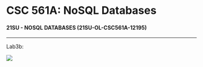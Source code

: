 # CSC 561A: NoSQL Databases

#### 21SU - NOSQL DATABASES (21SU-OL-CSC561A-12195)

---

Lab3b:

<img src="https://csc570e.uis.edu/api/badges/CSC561A-420215/scrah2/status.svg?branch=master">

